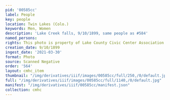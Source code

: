 ```yaml
---
pid: '00585cc'
label: People
key: people
location: Twin Lakes (Colo.)
keywords: Men, Women
description: 'Lake Creek falls, 9/10/1899, same people as #584'
named_persons: 
rights: This photo is property of Lake County Civic Center Association.
creation_date: 9/10/1899
ingest_date: '2021-03-30'
format: Photo
source: Scanned Negative
order: '564'
layout: cmhc_item
thumbnail: "/img/derivatives/iiif/images/00585cc/full/250,/0/default.jpg"
full: "/img/derivatives/iiif/images/00585cc/full/1140,/0/default.jpg"
manifest: "/img/derivatives/iiif/00585cc/manifest.json"
collection: cmhc
---
```

